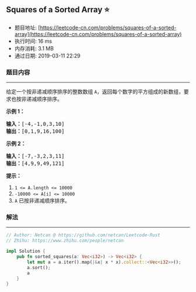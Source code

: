 ## Squares of a Sorted Array :star:
- 题目地址: [https://leetcode-cn.com/problems/squares-of-a-sorted-array](https://leetcode-cn.com/problems/squares-of-a-sorted-array)
- 执行时间: 16 ms 
- 内存消耗: 3.1 MB
- 通过日期: 2019-03-11 22:29

### 题目内容
---
<p>给定一个按非递减顺序排序的整数数组 <code>A</code>，返回每个数字的平方组成的新数组，要求也按非递减顺序排序。</p>



<p><strong>示例 1：</strong></p>

<pre><strong>输入：</strong>[-4,-1,0,3,10]
<strong>输出：</strong>[0,1,9,16,100]
</pre>

<p><strong>示例 2：</strong></p>

<pre><strong>输入：</strong>[-7,-3,2,3,11]
<strong>输出：</strong>[4,9,9,49,121]
</pre>



<p><strong>提示：</strong></p>

<ol>
	<li><code>1 <= A.length <= 10000</code></li>
	<li><code>-10000 <= A[i] <= 10000</code></li>
	<li><code>A</code> 已按非递减顺序排序。</li>
</ol>


### 解法
---
```rust
// Author: Netcan @ https://github.com/netcan/Leetcode-Rust
// Zhihu: https://www.zhihu.com/people/netcan

impl Solution {
    pub fn sorted_squares(a: Vec<i32>) -> Vec<i32> {
        let mut a = a.iter().map(|&x| x * x).collect::<Vec<i32>>();
        a.sort();
        a
    }
}

```
